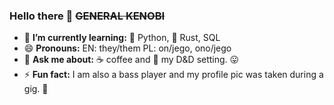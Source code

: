 ### Hello there 👋 ~~GENERAL KENOBI~~

- 🌱 **I’m currently learning:** 🐍 Python, 🦀 Rust, SQL
- 😄 **Pronouns:** EN: they/them PL: on/jego, ono/jego
- 💬 **Ask me about:** ☕ coffee and 🎲 my D&D setting. 😛 
- ⚡ **Fun fact:** I am also a bass player and my profile pic was taken during a gig. 🎸

<!--
**pzgawronski/pzgawronski** is a ✨ _special_ ✨ repository because its `README.md` (this file) appears on your GitHub profile.

Here are some ideas to get you started:

- 🔭 I’m currently working on ...
- 👯 I’m looking to collaborate on ...
- 🤔 I’m looking for help with ...
- 📫 How to reach me: ...
-->
